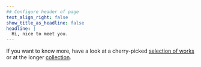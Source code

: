 ```yaml
---
## Configure header of page
text_align_right: false
show_title_as_headline: false
headline: |
  Hi, nice to meet you.
---
```


<!-- this is a subheadline -->
If you want to know more, have a look at a cherry-picked [selection of works](/cherries/) or at the longer [collection](/library/). 

